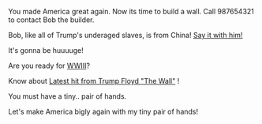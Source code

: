 You made America great again. Now its time to build a wall. Call 987654321 to contact Bob the builder.

Bob, like all of Trump's underaged slaves, is from China! [Say it with him!](https://www.youtube.com/watch?v=RDrfE9I8_hs)

It's gonna be huuuuge!

Are you ready for [WWIII](./WWIII/WWIII.md)?

Know about [Latest hit from Trump Floyd "The Wall"](./trump-floyd-the-wall/thewall.md) !

You must have a tiny.. pair of hands.

Let's make America bigly again with my tiny pair of hands!




